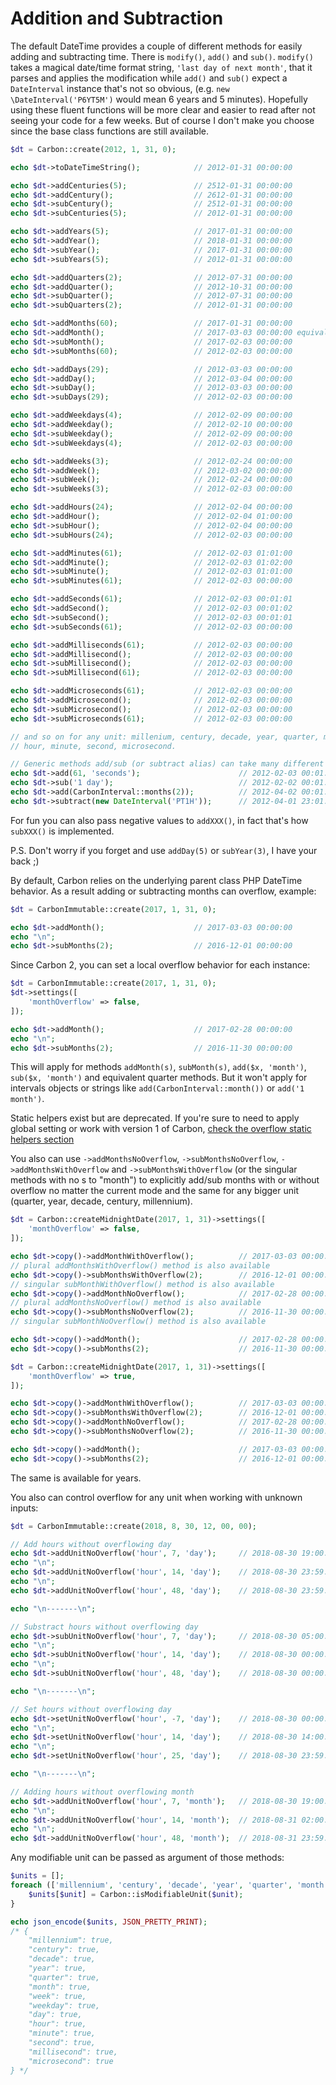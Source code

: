 # Addition and Subtraction

The default DateTime provides a couple of different methods for easily adding and subtracting time. There is `modify()`, `add()` and `sub()`. `modify()` takes a magical date/time format string, `'last day of next month'`, that it parses and applies the modification while `add()` and `sub()` expect a `DateInterval` instance that's not so obvious, (e.g. `new \DateInterval('P6YT5M')` would mean 6 years and 5 minutes). Hopefully using these fluent functions will be more clear and easier to read after not seeing your code for a few weeks. But of course I don't make you choose since the base class functions are still available.
```php
$dt = Carbon::create(2012, 1, 31, 0);

echo $dt->toDateTimeString();            // 2012-01-31 00:00:00

echo $dt->addCenturies(5);               // 2512-01-31 00:00:00
echo $dt->addCentury();                  // 2612-01-31 00:00:00
echo $dt->subCentury();                  // 2512-01-31 00:00:00
echo $dt->subCenturies(5);               // 2012-01-31 00:00:00

echo $dt->addYears(5);                   // 2017-01-31 00:00:00
echo $dt->addYear();                     // 2018-01-31 00:00:00
echo $dt->subYear();                     // 2017-01-31 00:00:00
echo $dt->subYears(5);                   // 2012-01-31 00:00:00

echo $dt->addQuarters(2);                // 2012-07-31 00:00:00
echo $dt->addQuarter();                  // 2012-10-31 00:00:00
echo $dt->subQuarter();                  // 2012-07-31 00:00:00
echo $dt->subQuarters(2);                // 2012-01-31 00:00:00

echo $dt->addMonths(60);                 // 2017-01-31 00:00:00
echo $dt->addMonth();                    // 2017-03-03 00:00:00 equivalent of $dt->month($dt->month + 1); so it wraps
echo $dt->subMonth();                    // 2017-02-03 00:00:00
echo $dt->subMonths(60);                 // 2012-02-03 00:00:00

echo $dt->addDays(29);                   // 2012-03-03 00:00:00
echo $dt->addDay();                      // 2012-03-04 00:00:00
echo $dt->subDay();                      // 2012-03-03 00:00:00
echo $dt->subDays(29);                   // 2012-02-03 00:00:00

echo $dt->addWeekdays(4);                // 2012-02-09 00:00:00
echo $dt->addWeekday();                  // 2012-02-10 00:00:00
echo $dt->subWeekday();                  // 2012-02-09 00:00:00
echo $dt->subWeekdays(4);                // 2012-02-03 00:00:00

echo $dt->addWeeks(3);                   // 2012-02-24 00:00:00
echo $dt->addWeek();                     // 2012-03-02 00:00:00
echo $dt->subWeek();                     // 2012-02-24 00:00:00
echo $dt->subWeeks(3);                   // 2012-02-03 00:00:00

echo $dt->addHours(24);                  // 2012-02-04 00:00:00
echo $dt->addHour();                     // 2012-02-04 01:00:00
echo $dt->subHour();                     // 2012-02-04 00:00:00
echo $dt->subHours(24);                  // 2012-02-03 00:00:00

echo $dt->addMinutes(61);                // 2012-02-03 01:01:00
echo $dt->addMinute();                   // 2012-02-03 01:02:00
echo $dt->subMinute();                   // 2012-02-03 01:01:00
echo $dt->subMinutes(61);                // 2012-02-03 00:00:00

echo $dt->addSeconds(61);                // 2012-02-03 00:01:01
echo $dt->addSecond();                   // 2012-02-03 00:01:02
echo $dt->subSecond();                   // 2012-02-03 00:01:01
echo $dt->subSeconds(61);                // 2012-02-03 00:00:00

echo $dt->addMilliseconds(61);           // 2012-02-03 00:00:00
echo $dt->addMillisecond();              // 2012-02-03 00:00:00
echo $dt->subMillisecond();              // 2012-02-03 00:00:00
echo $dt->subMillisecond(61);            // 2012-02-03 00:00:00

echo $dt->addMicroseconds(61);           // 2012-02-03 00:00:00
echo $dt->addMicrosecond();              // 2012-02-03 00:00:00
echo $dt->subMicrosecond();              // 2012-02-03 00:00:00
echo $dt->subMicroseconds(61);           // 2012-02-03 00:00:00

// and so on for any unit: millenium, century, decade, year, quarter, month, week, day, weekday,
// hour, minute, second, microsecond.

// Generic methods add/sub (or subtract alias) can take many different arguments:
echo $dt->add(61, 'seconds');                      // 2012-02-03 00:01:01
echo $dt->sub('1 day');                            // 2012-02-02 00:01:01
echo $dt->add(CarbonInterval::months(2));          // 2012-04-02 00:01:01
echo $dt->subtract(new DateInterval('PT1H'));      // 2012-04-01 23:01:01
```
For fun you can also pass negative values to `addXXX()`, in fact that's how `subXXX()` is implemented.

P.S. Don't worry if you forget and use `addDay(5)` or `subYear(3)`, I have your back ;)

By default, Carbon relies on the underlying parent class PHP DateTime behavior. As a result adding or subtracting months can overflow, example:

```php
$dt = CarbonImmutable::create(2017, 1, 31, 0);

echo $dt->addMonth();                    // 2017-03-03 00:00:00
echo "\n";
echo $dt->subMonths(2);                  // 2016-12-01 00:00:00
```
Since Carbon 2, you can set a local overflow behavior for each instance:

```php
$dt = CarbonImmutable::create(2017, 1, 31, 0);
$dt->settings([
    'monthOverflow' => false,
]);

echo $dt->addMonth();                    // 2017-02-28 00:00:00
echo "\n";
echo $dt->subMonths(2);                  // 2016-11-30 00:00:00
```
This will apply for methods `addMonth(s)`, `subMonth(s)`, `add($x, 'month')`, `sub($x, 'month')` and equivalent quarter methods. But it won't apply for intervals objects or strings like `add(CarbonInterval::month())` or `add('1 month')`.

Static helpers exist but are deprecated. If you're sure to need to apply global setting or work with version 1 of Carbon, [check the overflow static helpers section](https://carbon.nesbot.com/docs/#overflow-static-helpers)

You also can use `->addMonthsNoOverflow`, `->subMonthsNoOverflow`, `->addMonthsWithOverflow` and `->subMonthsWithOverflow` (or the singular methods with no s to "month") to explicitly add/sub months with or without overflow no matter the current mode and the same for any bigger unit (quarter, year, decade, century, millennium).

```php
$dt = Carbon::createMidnightDate(2017, 1, 31)->settings([
    'monthOverflow' => false,
]);

echo $dt->copy()->addMonthWithOverflow();          // 2017-03-03 00:00:00
// plural addMonthsWithOverflow() method is also available
echo $dt->copy()->subMonthsWithOverflow(2);        // 2016-12-01 00:00:00
// singular subMonthWithOverflow() method is also available
echo $dt->copy()->addMonthNoOverflow();            // 2017-02-28 00:00:00
// plural addMonthsNoOverflow() method is also available
echo $dt->copy()->subMonthsNoOverflow(2);          // 2016-11-30 00:00:00
// singular subMonthNoOverflow() method is also available

echo $dt->copy()->addMonth();                      // 2017-02-28 00:00:00
echo $dt->copy()->subMonths(2);                    // 2016-11-30 00:00:00

$dt = Carbon::createMidnightDate(2017, 1, 31)->settings([
    'monthOverflow' => true,
]);

echo $dt->copy()->addMonthWithOverflow();          // 2017-03-03 00:00:00
echo $dt->copy()->subMonthsWithOverflow(2);        // 2016-12-01 00:00:00
echo $dt->copy()->addMonthNoOverflow();            // 2017-02-28 00:00:00
echo $dt->copy()->subMonthsNoOverflow(2);          // 2016-11-30 00:00:00

echo $dt->copy()->addMonth();                      // 2017-03-03 00:00:00
echo $dt->copy()->subMonths(2);                    // 2016-12-01 00:00:00
```

The same is available for years.

You also can control overflow for any unit when working with unknown inputs:
```php
$dt = CarbonImmutable::create(2018, 8, 30, 12, 00, 00);

// Add hours without overflowing day
echo $dt->addUnitNoOverflow('hour', 7, 'day');     // 2018-08-30 19:00:00
echo "\n";
echo $dt->addUnitNoOverflow('hour', 14, 'day');    // 2018-08-30 23:59:59
echo "\n";
echo $dt->addUnitNoOverflow('hour', 48, 'day');    // 2018-08-30 23:59:59

echo "\n-------\n";

// Substract hours without overflowing day
echo $dt->subUnitNoOverflow('hour', 7, 'day');     // 2018-08-30 05:00:00
echo "\n";
echo $dt->subUnitNoOverflow('hour', 14, 'day');    // 2018-08-30 00:00:00
echo "\n";
echo $dt->subUnitNoOverflow('hour', 48, 'day');    // 2018-08-30 00:00:00

echo "\n-------\n";

// Set hours without overflowing day
echo $dt->setUnitNoOverflow('hour', -7, 'day');    // 2018-08-30 00:00:00
echo "\n";
echo $dt->setUnitNoOverflow('hour', 14, 'day');    // 2018-08-30 14:00:00
echo "\n";
echo $dt->setUnitNoOverflow('hour', 25, 'day');    // 2018-08-30 23:59:59

echo "\n-------\n";

// Adding hours without overflowing month
echo $dt->addUnitNoOverflow('hour', 7, 'month');   // 2018-08-30 19:00:00
echo "\n";
echo $dt->addUnitNoOverflow('hour', 14, 'month');  // 2018-08-31 02:00:00
echo "\n";
echo $dt->addUnitNoOverflow('hour', 48, 'month');  // 2018-08-31 23:59:59

```
Any modifiable unit can be passed as argument of those methods:

```php
$units = [];
foreach (['millennium', 'century', 'decade', 'year', 'quarter', 'month', 'week', 'weekday', 'day', 'hour', 'minute', 'second', 'millisecond', 'microsecond'] as $unit) {
    $units[$unit] = Carbon::isModifiableUnit($unit);
}

echo json_encode($units, JSON_PRETTY_PRINT);
/* {
    "millennium": true,
    "century": true,
    "decade": true,
    "year": true,
    "quarter": true,
    "month": true,
    "week": true,
    "weekday": true,
    "day": true,
    "hour": true,
    "minute": true,
    "second": true,
    "millisecond": true,
    "microsecond": true
} */
```